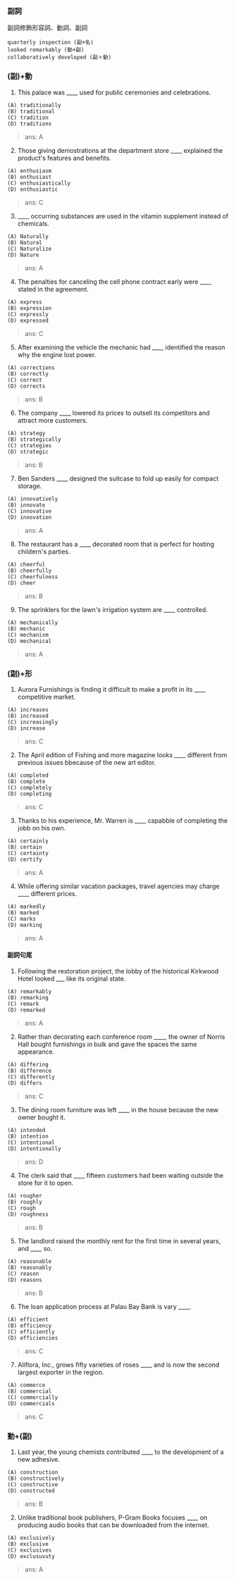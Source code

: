 ### 副詞
副詞修飾形容詞、動詞、副詞

```
quarterly inspection (副+名)
looked remarkably (動+副)
collaboratively developed (副＋動)
```

### (副)+動
1. This palace was ____ used for public ceremonies and celebrations.
```
(A) traditionally
(B) traditional
(C) tradition
(D) traditions
```
> ans: A

2. Those giving demostrations at the department store ____ explained the product's features and benefits.
```
(A) enthusiasm
(B) enthusiast
(C) enthusiastically
(D) enthusiastic
```
> ans: C

3. ____ occurring substances are used in the vitamin supplement instead of chemicals.
```
(A) Naturally
(B) Natural
(C) Naturalize
(D) Nature
```
> ans: A

4. The penalties for canceling the cell phone contract early were ____ stated in the agreement.
```
(A) express
(B) expression
(C) expressly
(D) expressed
```
> ans: C

5. After examining the vehicle the mechanic had ____ identified the reason why the engine lost power.
```
(A) corrections
(B) correctly
(C) correct
(D) corrects
```
> ans: B

6. The company ____ lowered its prices to outsell its competitors and attract more customers.
```
(A) strategy
(B) strategically
(C) strategies
(D) strategic
```
> ans: B

7. Ben Sanders ____ designed the suitcase to fold up easily for compact storage.
```
(A) innovatively
(B) innovate
(C) innovative
(D) innovation
```
> ans: A

8. The restaurant has a ____ decorated room that is perfect for hosting childern's parties.
```
(A) cheerful
(B) cheerfully
(C) cheerfulness
(D) cheer
```
> ans: B

9. The sprinklers for the lawn's irrigation system are ____ controlled.
```
(A) mechanically
(B) mechanic
(C) mechanism
(D) mechanical
```
> ans: A

### (副)+形
1. Aurora Furnishings is finding it difficult to make a profit in its ____ competitive market.
```
(A) increases
(B) increased
(C) increasingly
(D) increase
```
> ans: C

2. The April edition of Fishing and more magazine looks ____ different from previous issues bbecause of the new art editor.
```
(A) completed
(B) complete
(C) completely
(D) completing
```
> ans: C

3. Thanks to his experience, Mr. Warren is ____ capabble of completing the jobb on his own.
```
(A) certainly
(B) certain
(C) certainty
(D) certify
```
> ans: A

4. While offering similar vacation packages, travel agencies may charge ____ different prices.
```
(A) markedly
(B) marked
(C) marks
(D) marking
```
> ans: A


#### 副詞句尾
1. Following the restoration project, the lobby of the historical Kirkwood Hotel looked ___ like its original state.
```
(A) remarkably 
(B) remarking
(C) remark
(D) remarked
```
> ans: A

2. Rather than decorating each conference room ____, the owner of Norris Hall bought furnishings in bulk and gave the spaces the same appearance.
```
(A) differing
(B) difference
(C) differently
(D) differs
```
> ans: C

3. The dining room furniture was left ____ in the house because the new owner bought it.
```
(A) intended
(B) intention
(C) intentional
(D) intentionally
```
> ans: D

4. The clerk said that ____ fifteen customers had been waiting outside the store for it to open.
```
(A) rougher
(B) roughly
(C) rough
(D) roughness
```
> ans: B

5. The landlord raised the monthly rent for the first time in several years, and ____ so.
```
(A) reasonable
(B) reasonably
(C) reason
(D) reasons
```
> ans: B

6. The loan application process at Palau Bay Bank is vary ____.
```
(A) efficient
(B) efficiency
(C) efficiently
(D) efficiencies
```
> ans: C

7. Aliflora, Inc., grows fifty varieties of roses ____ and is now the second largest exporter in the region.
```
(A) commerce
(B) commercial
(C) commercially
(D) commercials
```
> ans: C

### 動+(副)
1. Last year, the young chemists contributed ____ to the development of a new adhesive.
```
(A) construction
(B) constructively
(C) constructive
(D) constructed
```
> ans: B

2. Unlike traditional book publishers, P-Gram Books focuses ____ on producing audio books that can be downloaded from the internet.
```
(A) exclusively
(B) exclusive
(C) exclusives
(D) exclusuvuty
```
> ans: A